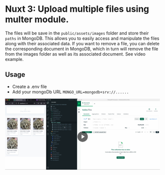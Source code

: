 # Nuxt 3: Upload multiple files using multer module. #
The files will be save in the `public/assets/images` folder and store their `paths` in MongoDB. This allows you to easily access and manipulate the files along with their associated data. If you want to remove a file, you can delete the corresponding document in MongoDB, which in turn will remove the file from the images folder as well as its associated document. See video example.

## Usage ##
* Create a .env file
* Add your mongoDb URL `MONGO_URL=mongodb+srv://......`

[![Example video](https://github.com/ReaganM02/Nuxt3-Upload-Multiple-Files-To-MongoDB/blob/master/public/Screenshot%202023-04-29%20at%201.18.40%20AM.png)](https://res.cloudinary.com/dg1sh76js/video/upload/v1682702146/Screen_Recording_2023-04-29_at_1.02.40_AM_pvkzwj.mov)
